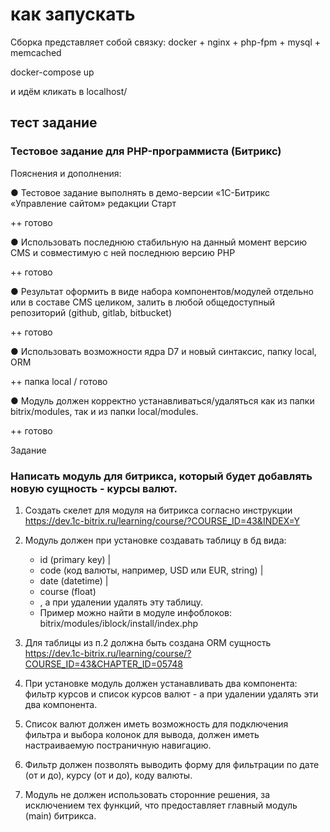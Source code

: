 # как запускать
Сборка представляет собой связку:
docker + nginx + php-fpm + mysql + memcached


docker-compose up

и идём кликать в localhost/

## тест задание 

### Тестовое задание для PHP-программиста (Битрикс)

Пояснения и дополнения:

● Тестовое задание выполнять в демо-версии «1С-Битрикс «Управление сайтом» редакции Старт

++ готово

● Использовать последнюю стабильную на данный момент версию CMS и совместимую с ней последнюю версию PHP

++ готово

● Результат оформить в виде набора компонентов/модулей отдельно или в составе CMS целиком, 
залить в любой общедоступный репозиторий (github, gitlab, bitbucket)

++ готово

● Использовать возможности ядра D7 и новый синтаксис, папку local, ORM

++ папка local / готово


● Модуль должен корректно устанавливаться/удаляться как из папки bitrix/modules, так и из папки local/modules.

++ готово

Задание

### Написать модуль для битрикса, который будет добавлять новую сущность - курсы валют.

1. Создать скелет для модуля на битрикса согласно инструкции https://dev.1c-bitrix.ru/learning/course/?COURSE_ID=43&INDEX=Y

2. Модуль должен при установке создавать таблицу в бд вида: 

   + id (primary key) | 
   + code (код валюты, например, USD или EUR, string) | 
   + date (datetime) | 
   + course (float)
   + , а при удалении удалять эту таблицу. 
   + Пример можно найти в модуле инфоблоков: bitrix/modules/iblock/install/index.php

3. Для таблицы из п.2 должна быть создана ORM сущность https://dev.1c-bitrix.ru/learning/course/?COURSE_ID=43&CHAPTER_ID=05748

4. При установке модуль должен устанавливать два компонента: фильтр курсов и список курсов валют - а при удалении удалять эти два компонента.

5. Список валют должен иметь возможность для подключения фильтра и выбора колонок для вывода, должен иметь настраиваемую постраничную навигацию.

6. Фильтр должен позволять выводить форму для фильтрации по дате (от и до), курсу (от и до), коду валюты.

7. Модуль не должен использовать сторонние решения, за исключением тех функций, что предоставляет главный модуль (main) битрикса.

 